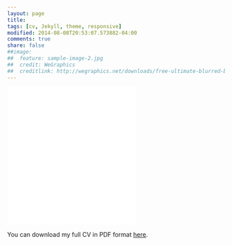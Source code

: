 ```yaml
---
layout: page
title: 
tags: [cv, Jekyll, theme, responsive]
modified: 2014-08-08T20:53:07.573882-04:00
comments: true
share: false
##image:
##  feature: sample-image-2.jpg
##  credit: WeGraphics
##  creditlink: http://wegraphics.net/downloads/free-ultimate-blurred-background-pack/
---
```


<embed width="%100" height="320" class="cvbox" src="../docs/oguzkaya.pdf" type="application/pdf"/>

<br/>

<p style="text-indent:0">You can download my full CV in PDF format <a href="../docs/oguzkaya.pdf" target="_blank">here</a>.</p>

